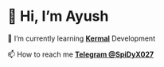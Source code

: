 # 👋 Hi, I’m Ayush

🌱 I’m currently learning [**Kermal**](https://github.com/ImSpiDy/Nexus-Xtreme-Kernel) Development      
 
📫 How to reach me **[Telegram @SpiDyX027](https://t.me/SpiDyX027)**
